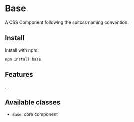 # Base

A CSS Component following the suitcss naming convention.

## Install

Install with npm:

    npm install base


## Features

...

## Available classes

* `Base`: core component
